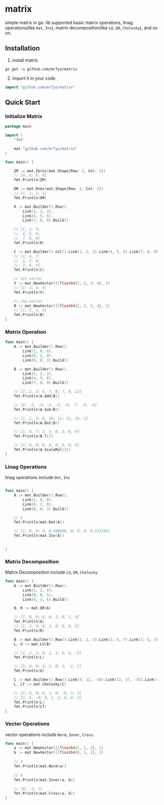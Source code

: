 # matrix
simple matrix in go. lib supported basic matrix operations, linag operations(like `Det`, `Inv`), matrix decomposition(like `LU`, `QR`, `Cholesky`), and so on.

## Installation

1. install matrix
```shell
go get -u github.com/mrfyo/matrix
```

2. import it in your code
```go
import "github.com/mrfyo/matrix"
```

## Quick Start

### Initialize Matrix

```go
package main

import (
	"fmt"

	mat "github.com/mrfyo/matrix"
)

func main() {

	ZM := mat.Zeros(mat.Shape{Row: 2, Col: 2})
	// [0, 0; 0, 0]
	fmt.Println(ZM)

	OM := mat.Ones(mat.Shape{Row: 2, Col: 2})
	// [1, 1; 1, 1]
	fmt.Println(OM)

	R := mat.Builder().Row().
		Link(1, 2, 3).
		Link(4, 5, 6).
		Link(7, 8, 9).Build()

	// [1, 2, 3;
	//	4, 5, 6;
	//	7, 8, 9]
	fmt.Println(R)

	C := mat.Builder().Col().Link(1, 2, 3).Link(4, 5, 6).Link(7, 8, 9).Build()
	// [1, 4, 7;
	//	2, 5, 8;
	//	3, 6, 9]
	fmt.Println(C)

	// col-vector
	V := mat.NewVector([]float64{1, 2, 3, 4}, 1)
	// [1; 2; 3; 4]
	fmt.Println(V)

	// row-vector
	B := mat.NewVector([]float64{1, 2, 3, 4}, 2)
	// [1, 2, 3, 4]
	fmt.Println(B)
}
```

### Matrix Operation

```go
func main() {
	A := mat.Builder().Row().
		Link(1, 0, 0).
		Link(0, 2, 0).
		Link(0, 0, 3).Build()

	B := mat.Builder().Row().
		Link(1, 2, 3).
		Link(4, 5, 6).
		Link(7, 8, 9).Build()

	// [2, 2, 3; 4, 7, 6; 7, 8, 12]
	fmt.Println(A.Add(B))

	// [0, -2, -3; -4, -3, -6; -7, -8, -6]
	fmt.Println(A.Sub(B))

	// [1, 2, 3; 8, 10, 12; 21, 24, 2]
	fmt.Println(A.Dot(B))

	// [1, 4, 7; 2, 5, 8; 3, 6, 9]
	fmt.Println(B.T())

	// [3, 0, 0; 0, 6, 0; 0, 0, 9]
	fmt.Println(A.ScaleMul(3))
}
```

### Linag Operations

linag operations include `Det`, `Inv`

```go

func main() {
	A := mat.Builder().Row().
		Link(1, 0, 0).
		Link(0, 2, 0).
		Link(0, 0, 3).Build()

	// 6
	fmt.Println(mat.Det(A))

	// [1, 0, 0; 0, 0.500000, 0; 0, 0, 0.333333]
	fmt.Println(mat.Inv(A))
	

}

```

### Matrix Decomposition
Matrix Decomposition include `LU`, `QR`, `Cholesky`


```go
func main() {
	A := mat.Builder().Row().
		Link(1, 2, 4).
		Link(0, 0, 5).
		Link(0, 3, 6).Build()

	Q, R := mat.QR(A)

	// [1, 0, 0; 0, 0, 1; 0, 1, 0]
	fmt.Println(Q)
	// [1, 2, 4; 0, 3, 6; 0, 0, 5]
	fmt.Println(R)

	B := mat.Builder().Row().Link(1, 2, 3).Link(2, 5, 7).Link(3, 5, 3).Build()
	L, U := mat.LU(B)

	// [1, 2, 3; 0, 1, 1; 0, 0, -5]
	fmt.Println(L)

	// [1, 0, 0; 2, 1, 0; 3, -1, 1]
	fmt.Println(U)

	C := mat.Builder().Row().Link(4, 12, -16).Link(12, 37, -43).Link(-16, -43, 98).Build()
	L, LT := mat.Cholesky(C)

	// [2, 0, 0; 6, 1, 0; -8, 5, 3]
	// [2, 6, -8; 0, 1, 5; 0, 0, 3]
	fmt.Println(L)
	fmt.Println(LT)
}
```

### Vector Operations

vector operations include `Norm`, `Inner`, `Cross`.

```go
func main() {
	a := mat.NewVector([]float64{1, 2, 2}, 1)
	b := mat.NewVector([]float64{0, 1, 1}, 1)
	
	// 3
	fmt.Println(mat.Norm(a))
	
	// 4
	fmt.Println(mat.Inner(a, b))
	
	// [0; -1; 1]
	fmt.Println(mat.Cross(a, b))
}

```